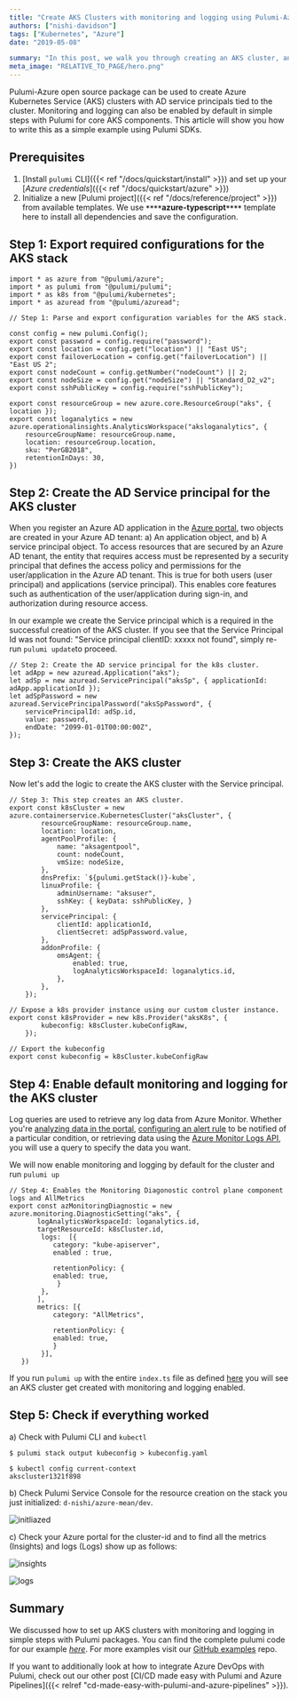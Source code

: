 ```yaml
---
title: "Create AKS Clusters with monitoring and logging using Pulumi-Azure open source SDKs"
authors: ["nishi-davidson"]
tags: ["Kubernetes", "Azure"]
date: "2019-05-08"

summary: "In this post, we walk you through creating an AKS cluster, and a Log Analytics workspace for the cluster using Pulumi."
meta_image: "RELATIVE_TO_PAGE/hero.png"
---
```


Pulumi-Azure open source package can be used to create Azure Kubernetes
Service (AKS) clusters with AD service principals tied to the cluster.
Monitoring and logging can also be enabled by default in simple steps
with Pulumi for core AKS components. This article will show you how to
write this as a simple example using Pulumi SDKs.

 ## Prerequisites

1. [Install `pulumi` CLI]({{< ref "/docs/quickstart/install" >}})
  and set up your [*Azure credentials*]({{< ref "/docs/quickstart/azure" >}})
2.  Initialize a new [Pulumi project]({{< ref "/docs/reference/project" >}}) from available
    templates. We use **`****`azure-typescript`****`** template here to
    install all dependencies and save the configuration.

## Step 1: Export required configurations for the AKS stack

    import * as azure from "@pulumi/azure";
    import * as pulumi from "@pulumi/pulumi";
    import * as k8s from "@pulumi/kubernetes";
    import * as azuread from "@pulumi/azuread";

    // Step 1: Parse and export configuration variables for the AKS stack.

    const config = new pulumi.Config();
    export const password = config.require("password");
    export const location = config.get("location") || "East US";
    export const failoverLocation = config.get("failoverLocation") || "East US 2";
    export const nodeCount = config.getNumber("nodeCount") || 2;
    export const nodeSize = config.get("nodeSize") || "Standard_D2_v2";
    export const sshPublicKey = config.require("sshPublicKey");

    export const resourceGroup = new azure.core.ResourceGroup("aks", { location });
    export const loganalytics = new azure.operationalinsights.AnalyticsWorkspace("aksloganalytics", {
        resourceGroupName: resourceGroup.name,
        location: resourceGroup.location,
        sku: "PerGB2018",
        retentionInDays: 30,
    })

## Step 2: Create the AD Service principal for the AKS cluster

When you register an Azure AD application in the
[Azure portal](https://portal.azure.com/), two objects are created in your
Azure AD tenant: a) An application object, and b) A service principal
object. To access resources that are secured by an Azure AD tenant, the
entity that requires access must be represented by a security principal
that defines the access policy and permissions for the user/application
in the Azure AD tenant. This is true for both users (user principal) and
applications (service principal). This enables core features such as
authentication of the user/application during sign-in, and authorization
during resource access.

In our example we create the Service principal which is a required in
the successful creation of the AKS cluster. If you see that the Service
Principal Id was not found: "Service principal clientID: xxxxx not
found", simply re-run `pulumi update`to proceed.

    // Step 2: Create the AD service principal for the k8s cluster.
    let adApp = new azuread.Application("aks");
    let adSp = new azuread.ServicePrincipal("aksSp", { applicationId: adApp.applicationId });
    let adSpPassword = new azuread.ServicePrincipalPassword("aksSpPassword", {
        servicePrincipalId: adSp.id,
        value: password,
        endDate: "2099-01-01T00:00:00Z",
    });

## Step 3: Create the AKS cluster

Now let's add the logic to create the AKS cluster with the Service
principal.

    // Step 3: This step creates an AKS cluster.
    export const k8sCluster = new azure.containerservice.KubernetesCluster("aksCluster", {
            resourceGroupName: resourceGroup.name,
            location: location,
            agentPoolProfile: {
                name: "aksagentpool",
                count: nodeCount,
                vmSize: nodeSize,
            },
            dnsPrefix: `${pulumi.getStack()}-kube`,
            linuxProfile: {
                adminUsername: "aksuser", 
                sshKey: { keyData: sshPublicKey, }
            },
            servicePrincipal: {
                clientId: applicationId,
                clientSecret: adSpPassword.value,
            },
            addonProfile: {
                omsAgent: {
                    enabled: true,
                    logAnalyticsWorkspaceId: loganalytics.id,
                },
            },
        }); 

    // Expose a k8s provider instance using our custom cluster instance.
    export const k8sProvider = new k8s.Provider("aksK8s", {
            kubeconfig: k8sCluster.kubeConfigRaw,
        });

    // Export the kubeconfig
    export const kubeconfig = k8sCluster.kubeConfigRaw

## Step 4: Enable default monitoring and logging for the AKS cluster

Log queries are used to retrieve any log data from Azure Monitor.
Whether you're
[analyzing data in the portal](https://docs.microsoft.com/en-us/azure/azure-monitor/log-query/portals),
[configuring an alert rule](https://docs.microsoft.com/en-us/azure/azure-monitor/platform/alerts-metric)
to be notified of a particular condition, or retrieving data using the
[Azure Monitor Logs API](https://dev.loganalytics.io/), you will use a
query to specify the data you want.

We will now enable monitoring and logging by default for the cluster and
run `pulumi up`

    // Step 4: Enables the Monitoring Diagonostic control plane component logs and AllMetrics   
    export const azMonitoringDiagnostic = new azure.monitoring.DiagnosticSetting("aks", {
           logAnalyticsWorkspaceId: loganalytics.id,
           targetResourceId: k8sCluster.id,
            logs:  [{
               category: "kube-apiserver",
               enabled : true,
            
               retentionPolicy: {
               enabled: true,
                }
            },
           ],
           metrics: [{
               category: "AllMetrics",
            
               retentionPolicy: {
               enabled: true,
               }
            }],
       })
       

If you run `pulumi up` with the entire `index.ts` file as defined
[here](https://gist.github.com/d-nishi/b757e1e8b3ebe187d81ce32a4d15525e)
you will see an AKS cluster get created with monitoring and logging
enabled.

## Step 5: Check if everything worked

a) Check with Pulumi CLI and `kubectl`

    $ pulumi stack output kubeconfig > kubeconfig.yaml

    $ kubectl config current-context
    akscluster1321f898

b) Check Pulumi Service Console for the resource creation on the stack
you just initialized: `d-nishi/azure-mean/dev`.

![initliazed](./initialized.png)

c) Check your Azure portal for the cluster-id and to find all the
metrics (Insights) and logs (Logs) show up as follows:

![insights](./insights.png)

![logs](./logs.png)

## Summary

We discussed how to set up AKS clusters with monitoring
and logging in simple steps with Pulumi packages. You can find the
complete pulumi code for our example
[*here*](https://gist.github.com/d-nishi/b757e1e8b3ebe187d81ce32a4d15525e).
For more examples visit our [GitHub examples](https://github.com/pulumi/examples) repo.

If you want to additionally look at how to integrate Azure DevOps with
Pulumi, check out our other post
[CI/CD made easy with Pulumi and Azure Pipelines]({{< relref "cd-made-easy-with-pulumi-and-azure-pipelines" >}}).

